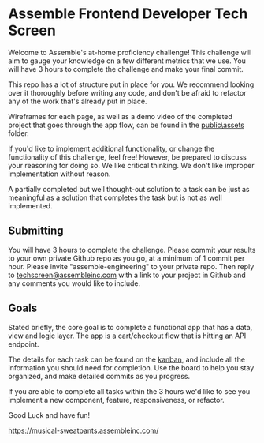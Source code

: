# Assemble Frontend Developer Tech Screen

Welcome to Assemble's at-home proficiency challenge! This challenge will aim to gauge your knowledge on a few different metrics that we use. You will have 3 hours to complete the challenge and make your final commit.

This repo has a lot of structure put in place for you. We recommend looking over it thoroughly before writing any code, and don't be afraid to refactor any of the work that's already put in place.

Wireframes for each page, as well as a demo video of the completed project that goes through the app flow, can be found in the [public\assets](public/assets/) folder.

If you'd like to implement additional functionality, or change the functionality of this challenge, feel free! However, be prepared to discuss your reasoning for doing so. We like critical thinking. We don't like improper implementation without reason.

A partially completed but well thought-out solution to a task can be just as meaningful as a solution that completes the task but is not as well implemented.

## Submitting

You will have 3 hours to complete the challenge. Please commit your results to your own private Github repo as you go, at a minimum of 1 commit per hour.  Please invite "assemble-engineering" to your private repo. Then reply to techscreen@assembleinc.com with a link to your project in Github and any comments you would like to include. 

## Goals
Stated briefly, the core goal is to complete a functional app that has a data, view and logic layer. The app is a cart/checkout flow that is hitting an API endpoint.

The details for each task can be found on the [kanban](https://musical-sweatpants.assembleinc.com/), and include all the information you should need for completion. Use the board to help you stay organized, and make detailed commits as you progress. 

If you are able to complete all tasks within the 3 hours we'd like to see you implement a new component, feature, responsiveness, or refactor. 

Good Luck and have fun!

https://musical-sweatpants.assembleinc.com/
